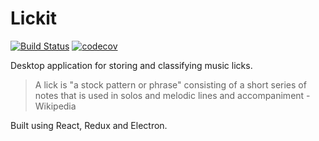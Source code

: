 # Lickit

[![Build Status](https://travis-ci.org/hugo-cardenas/lickit.svg?branch=master)](https://travis-ci.org/hugo-cardenas/lickit)
[![codecov](https://codecov.io/gh/hugo-cardenas/lickit/branch/master/graph/badge.svg)](https://codecov.io/gh/hugo-cardenas/lickit)

Desktop application for storing and classifying music licks.

> A lick is "a stock pattern or phrase" consisting of a short series of notes that is used in solos and melodic lines and accompaniment - Wikipedia

Built using React, Redux and Electron.
